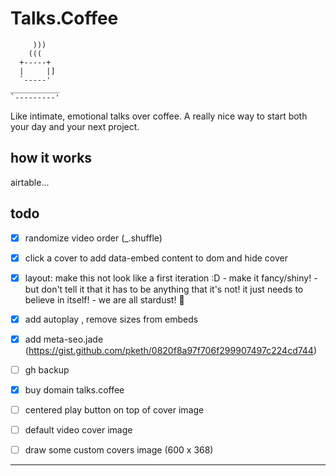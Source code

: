 # Talks.Coffee


         )))
        (((
      +-----+
      |     |]
      `-----'   
    ___________
    `---------'


Like intimate, emotional talks over coffee.
A really nice way to start both your day and your next project.

## how it works
airtable...

## todo

- [x] randomize video order (_.shuffle)
- [x] click a cover to add data-embed content to dom and hide cover
- [x] layout: make this not look like a first iteration :D - make it fancy/shiny! - but don't tell it that it has to be anything that it's not! it just needs to believe in itself! - we are all stardust! 🌌
- [x] add autoplay , remove sizes from embeds
- [x] add meta-seo.jade (https://gist.github.com/pketh/0820f8a97f706f299907497c224cd744)
- [ ] gh backup
- [x] buy domain talks.coffee
- [ ] centered play button on top of cover image

- [ ] default video cover image
- [ ] draw some custom covers image (600 x 368)

---
